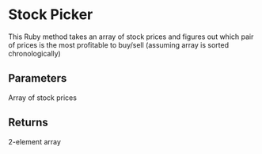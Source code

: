 # Stock Picker

This Ruby method takes an array of stock prices and figures out which pair of prices is the most profitable to buy/sell (assuming array is sorted chronologically)

## Parameters
Array of stock prices

## Returns
2-element array